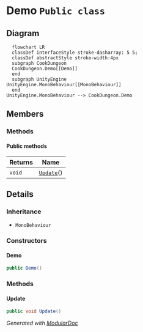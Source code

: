 # Demo `Public class`

## Diagram
```mermaid
  flowchart LR
  classDef interfaceStyle stroke-dasharray: 5 5;
  classDef abstractStyle stroke-width:4px
  subgraph CookDungeon
  CookDungeon.Demo[[Demo]]
  end
  subgraph UnityEngine
UnityEngine.MonoBehaviour[[MonoBehaviour]]
  end
UnityEngine.MonoBehaviour --> CookDungeon.Demo
```

## Members
### Methods
#### Public  methods
| Returns | Name |
| --- | --- |
| `void` | [`Update`](#update)() |

## Details
### Inheritance
 - `MonoBehaviour`

### Constructors
#### Demo
```csharp
public Demo()
```

### Methods
#### Update
```csharp
public void Update()
```

*Generated with* [*ModularDoc*](https://github.com/hailstorm75/ModularDoc)
